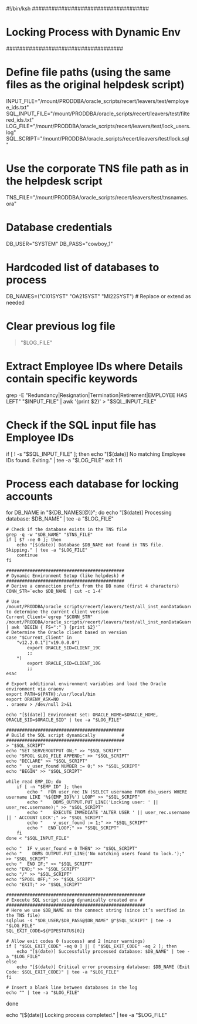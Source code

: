 #!/bin/ksh
####################################
# Locking Process with Dynamic Env #
####################################

# Define file paths (using the same files as the original helpdesk script)
INPUT_FILE="/mount/PRODDBA/oracle_scripts/recert/leavers/test/employee_ids.txt"
SQL_INPUT_FILE="/mount/PRODDBA/oracle_scripts/recert/leavers/test/filtered_ids.txt"
LOG_FILE="/mount/PRODDBA/oracle_scripts/recert/leavers/test/lock_users.log"
SQL_SCRIPT="/mount/PRODDBA/oracle_scripts/recert/leavers/test/lock.sql"
# Use the corporate TNS file path as in the helpdesk script
TNS_FILE="/mount/PRODDBA/oracle_scripts/recert/leavers/test/tnsnames.ora"

# Database credentials
DB_USER="SYSTEM"
DB_PASS="cowboy_1"

# Hardcoded list of databases to process
DB_NAMES=("CI01SYST" "OA21SYST" "MI22SYST")  # Replace or extend as needed

# Clear previous log file
> "$LOG_FILE"

# Extract Employee IDs where Details contain specific keywords
grep -E "Redundancy|Resignation|Termination|Retirement|EMPLOYEE HAS LEFT" "$INPUT_FILE" | awk '{print $2}' > "$SQL_INPUT_FILE"

# Check if the SQL input file has Employee IDs
if [ ! -s "$SQL_INPUT_FILE" ]; then
    echo "[$(date)] No matching Employee IDs found. Exiting." | tee -a "$LOG_FILE"
    exit 1
fi

# Process each database for locking accounts
for DB_NAME in "${DB_NAMES[@]}"; do
    echo "[$(date)] Processing database: $DB_NAME" | tee -a "$LOG_FILE"

    # Check if the database exists in the TNS file
    grep -q -w "$DB_NAME" "$TNS_FILE"
    if [ $? -ne 0 ]; then
        echo "[$(date)] Database $DB_NAME not found in TNS file. Skipping." | tee -a "$LOG_FILE"
        continue
    fi

    #############################################
    # Dynamic Environment Setup (like helpdesk) #
    #############################################
    # Derive a connection prefix from the DB name (first 4 characters)
    CONN_STR=`echo $DB_NAME | cut -c 1-4`

    # Use /mount/PRODDBA/oracle_scripts/recert/leavers/test/all_inst_nonDataGuard_Y to determine the current client version
    Current_Client=`egrep "$CONN_STR" /mount/PRODDBA/oracle_scripts/recert/leavers/test/all_inst_nonDataGuard_Y | awk 'BEGIN { FS=":" } {print $2}'`
    # Determine the Oracle client based on version
    case "$Current_Client" in
        "v12.2.0.1"|"v19.0.0.0")
            export ORACLE_SID=CLIENT_19C
            ;;
        *)
            export ORACLE_SID=CLIENT_10G
            ;;
    esac

    # Export additional environment variables and load the Oracle environment via oraenv
    export PATH=${PATH}:/usr/local/bin
    export ORAENV_ASK=NO
    . oraenv > /dev/null 2>&1

    echo "[$(date)] Environment set: ORACLE_HOME=$ORACLE_HOME, ORACLE_SID=$ORACLE_SID" | tee -a "$LOG_FILE"

    #############################################
    # Build the SQL script dynamically          #
    #############################################
    > "$SQL_SCRIPT"
    echo "SET SERVEROUTPUT ON;" >> "$SQL_SCRIPT"
    echo "SPOOL $LOG_FILE APPEND;" >> "$SQL_SCRIPT"
    echo "DECLARE" >> "$SQL_SCRIPT"
    echo "  v_user_found NUMBER := 0;" >> "$SQL_SCRIPT"
    echo "BEGIN" >> "$SQL_SCRIPT"

    while read EMP_ID; do
        if [ -n "$EMP_ID" ]; then
            echo "  FOR user_rec IN (SELECT username FROM dba_users WHERE username LIKE '%${EMP_ID}%') LOOP" >> "$SQL_SCRIPT"
            echo "    DBMS_OUTPUT.PUT_LINE('Locking user: ' || user_rec.username);" >> "$SQL_SCRIPT"
            echo "    EXECUTE IMMEDIATE 'ALTER USER ' || user_rec.username || ' ACCOUNT LOCK';" >> "$SQL_SCRIPT"
            echo "    v_user_found := 1;" >> "$SQL_SCRIPT"
            echo "  END LOOP;" >> "$SQL_SCRIPT"
        fi
    done < "$SQL_INPUT_FILE"

    echo "  IF v_user_found = 0 THEN" >> "$SQL_SCRIPT"
    echo "    DBMS_OUTPUT.PUT_LINE('No matching users found to lock.');" >> "$SQL_SCRIPT"
    echo "  END IF;" >> "$SQL_SCRIPT"
    echo "END;" >> "$SQL_SCRIPT"
    echo "/" >> "$SQL_SCRIPT"
    echo "SPOOL OFF;" >> "$SQL_SCRIPT"
    echo "EXIT;" >> "$SQL_SCRIPT"

    #####################################################
    # Execute SQL script using dynamically created env #
    #####################################################
    # Here we use $DB_NAME as the connect string (since it’s verified in the TNS file)
    sqlplus -s "$DB_USER/$DB_PASS@$DB_NAME" @"$SQL_SCRIPT" | tee -a "$LOG_FILE"
    SQL_EXIT_CODE=${PIPESTATUS[0]}

    # Allow exit codes 0 (success) and 2 (minor warnings)
    if [ "$SQL_EXIT_CODE" -eq 0 ] || [ "$SQL_EXIT_CODE" -eq 2 ]; then
        echo "[$(date)] Successfully processed database: $DB_NAME" | tee -a "$LOG_FILE"
    else
        echo "[$(date)] Critical error processing database: $DB_NAME (Exit Code: $SQL_EXIT_CODE)" | tee -a "$LOG_FILE"
    fi

    # Insert a blank line between databases in the log
    echo "" | tee -a "$LOG_FILE"
done

echo "[$(date)] Locking process completed." | tee -a "$LOG_FILE"
